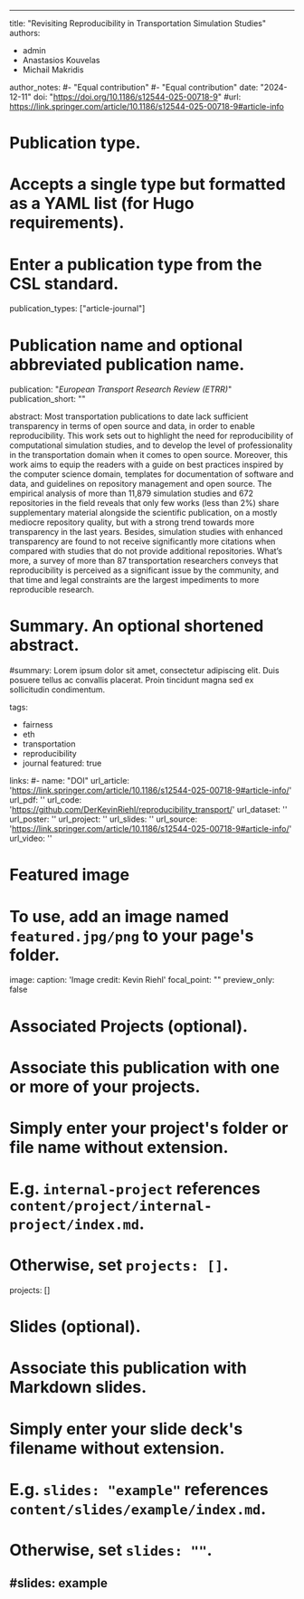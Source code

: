 
---
title: "Revisiting Reproducibility in Transportation Simulation Studies" 
authors:
  - admin
  - Anastasios Kouvelas
  - Michail Makridis

author_notes:
#- "Equal contribution"
#- "Equal contribution"
date: "2024-12-11"
doi: "https://doi.org/10.1186/s12544-025-00718-9"
#url: https://link.springer.com/article/10.1186/s12544-025-00718-9#article-info

# Publication type.
# Accepts a single type but formatted as a YAML list (for Hugo requirements).
# Enter a publication type from the CSL standard.
publication_types: ["article-journal"]

# Publication name and optional abbreviated publication name.
publication: "*European Transport Research Review (ETRR)*"
publication_short: ""

abstract: Most transportation publications to date lack sufficient transparency in terms of open source and data, in order to enable reproducibility. This work sets out to highlight the need for reproducibility of computational simulation studies, and to develop the level of professionality in the transportation domain when it comes to open source. Moreover, this work aims to equip the readers with a guide on best practices inspired by the computer science domain, templates for documentation of software and data, and guidelines on repository management and open source. The empirical analysis of more than 11,879 simulation studies and 672 repositories in the field reveals that only few works (less than 2%) share supplementary material alongside the scientific publication, on a mostly mediocre repository quality, but with a strong trend towards more transparency in the last years. Besides, simulation studies with enhanced transparency are found to not receive significantly more citations when compared with studies that do not provide additional repositories. What’s more, a survey of more than 87 transportation researchers conveys that reproducibility is perceived as a significant issue by the community, and that time and legal constraints are the largest impediments to more reproducible research.


# Summary. An optional shortened abstract.
#summary: Lorem ipsum dolor sit amet, consectetur adipiscing elit. Duis posuere tellus ac convallis placerat. Proin tincidunt magna sed ex sollicitudin condimentum.

tags: 
- fairness
- eth
- transportation
- reproducibility
- journal
featured: true

links:
#- name: "DOI"
url_article: 'https://link.springer.com/article/10.1186/s12544-025-00718-9#article-info/'
url_pdf: ''
url_code: 'https://github.com/DerKevinRiehl/reproducibility_transport/'
url_dataset: ''
url_poster: ''
url_project: ''
url_slides: ''
url_source: 'https://link.springer.com/article/10.1186/s12544-025-00718-9#article-info/'
url_video: ''

# Featured image
# To use, add an image named `featured.jpg/png` to your page's folder. 
image:
  caption: 'Image credit: Kevin Riehl'
  focal_point: ""
  preview_only: false

# Associated Projects (optional).
#   Associate this publication with one or more of your projects.
#   Simply enter your project's folder or file name without extension.
#   E.g. `internal-project` references `content/project/internal-project/index.md`.
#   Otherwise, set `projects: []`.
projects: []

# Slides (optional).
#   Associate this publication with Markdown slides.
#   Simply enter your slide deck's filename without extension.
#   E.g. `slides: "example"` references `content/slides/example/index.md`.
#   Otherwise, set `slides: ""`.
#slides: example
---
